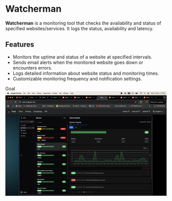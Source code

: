 # Watcherman

**Watcherman** is a monitoring tool that checks the availability and status of specified websites/services. It logs the status, availability and latency.
## Features

- Monitors the uptime and status of a website at specified intervals.
- Sends email alerts when the monitored website goes down or encounters errors.
- Logs detailed information about website status and monitoring times.
- Customizable monitoring frequency and notification settings.

Goal![monitor dashboard](image.png)

